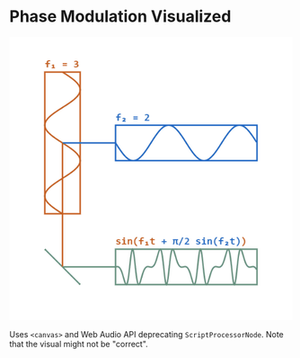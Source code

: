 Phase Modulation Visualized
===============

![GIF](https://raw.githubusercontent.com/khoin/PM-visualization/da1a5307dabbf247f71fe06d968fb99e80978cc5/GIFs/600px-wikipedia.gif)

Uses `<canvas>` and Web Audio API deprecating `ScriptProcessorNode`. Note that the visual might not be "correct".
